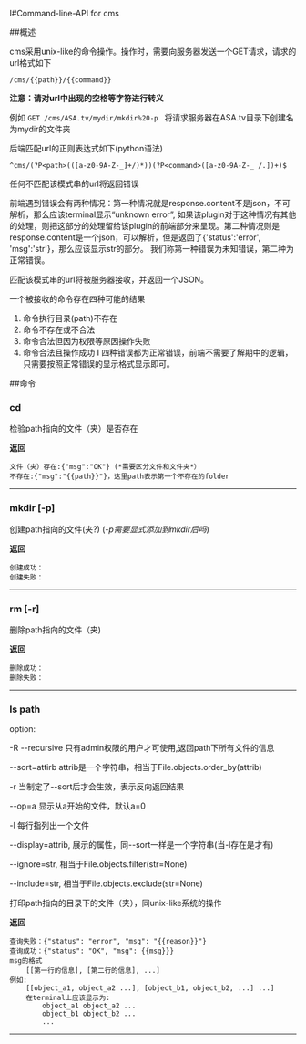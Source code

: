 I#Command-line-API for cms

##概述


cms采用unix-like的命令操作。操作时，需要向服务器发送一个GET请求，请求的url格式如下

	/cms/{{path}}/{{command}} 

**注意：请对url中出现的空格等字符进行转义**

例如 `GET /cms/ASA.tv/mydir/mkdir%20-p ` 将请求服务器在ASA.tv目录下创建名为mydir的文件夹

后端匹配url的正则表达式如下(python语法)

	^cms/(?P<path>(([a-z0-9A-Z-_]+/)*))(?P<command>([a-z0-9A-Z-_ /.])+)$
	
任何不匹配该模式串的url将返回错误

前端遇到错误会有两种情况：第一种情况就是response.content不是json，不可解析，那么应该terminal显示“unknown error”, 如果该plugin对于这种情况有其他的处理，则把这部分的处理留给该plugin的前端部分来呈现。第二种情况则是response.content是一个json，可以解析，但是返回了{'status':'error', 'msg':'str'}，那么应该显示str的部分。
我们称第一种错误为未知错误，第二种为正常错误。

匹配该模式串的url将被服务器接收，并返回一个JSON。

一个被接收的命令存在四种可能的结果

1. 命令执行目录(path)不存在
2. 命令不存在或不合法
3. 命令合法但因为权限等原因操作失败
4. 命令合法且操作成功
I
四种错误都为正常错误，前端不需要了解期中的逻辑，只需要按照正常错误的显示格式显示即可。

##命令

### cd

检验path指向的文件（夹）是否存在

__返回__

	文件（夹）存在:{"msg":"OK"} (*需要区分文件和文件夹*）
	不存在:{"msg":"{{path}}"}，这里path表示第一个不存在的folder

---------------------------------------
### mkdir [-p]

创建path指向的文件(夹?)
(*-p需要显式添加到mkdir后吗*)

__返回__

	创建成功：
	创建失败：

---------------------------------------
### rm [-r]

删除path指向的文件（夹)

__返回__

	删除成功：
	删除失败：

---------------------------------------
### ls path


option:  

-R --recursive 只有admin权限的用户才可使用,返回path下所有文件的信息
 
--sort=attirb attrib是一个字符串，相当于File.objects.order_by(attrib)

-r 当制定了--sort后才会生效，表示反向返回结果

--op=a 显示从a开始的文件，默认a=0

-l 每行指列出一个文件

--display=attrib, 展示的属性，同--sort一样是一个字符串(当-l存在是才有)

--ignore=str, 相当于File.objects.filter(str=None)

--include=str, 相当于File.objects.exclude(str=None)

打印path指向的目录下的文件（夹），同unix-like系统的操作

__返回__

	查询失败：{"status": "error", "msg": "{{reason}}"}
	查询成功：{"status": "OK", "msg": {{msg}}}	
	msg的格式
		[[第一行的信息], [第二行的信息], ...]
	例如:
		[[object_a1, object_a2 ...], [object_b1, object_b2, ...] ...]
		在terminal上应该显示为:
			object_a1 object_a2 ...
			object_b1 object_b2 ...
			...


----------------------------------------

